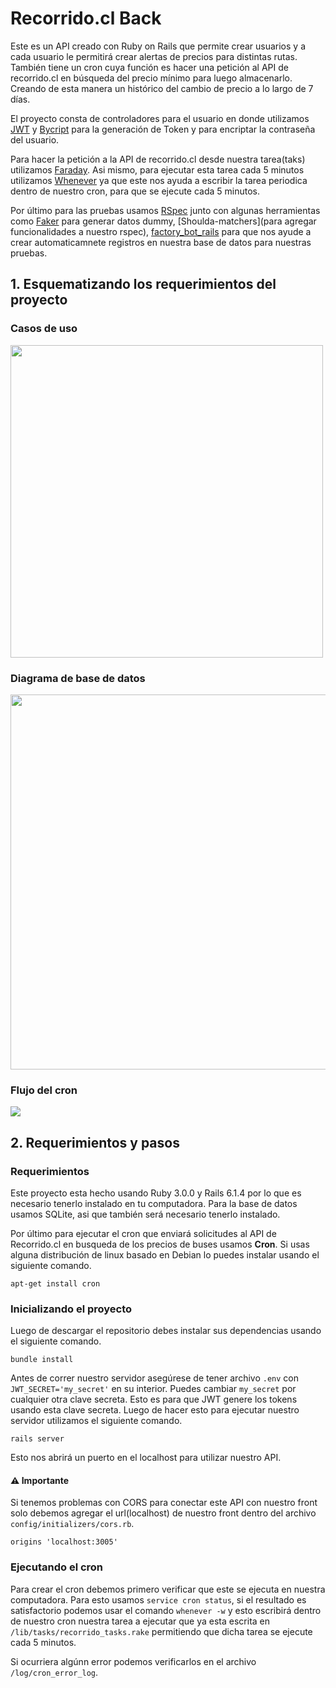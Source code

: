 # Recorrido.cl Back

Este es un API creado con Ruby on Rails que permite crear usuarios y a cada usuario le permitirá crear alertas de precios para distintas rutas. También tiene un cron cuya función es hacer una petición al API de recorrido.cl en búsqueda del precio mínimo para luego almacenarlo. Creando de esta manera un histórico del cambio de precio a lo largo de 7 días. 

El proyecto consta de controladores para el usuario en donde utilizamos [JWT](https://github.com/jwt/ruby-jwt) y [Bycript](https://github.com/bcrypt-ruby/bcrypt-ruby) para la generación de Token y para encriptar la contraseña del usuario.

Para hacer la petición a la API de recorrido.cl desde nuestra tarea(taks) utilizamos [Faraday](https://lostisland.github.io/faraday/). Asi mismo, para ejecutar esta tarea cada 5 minutos utilizamos [Whenever](https://github.com/javan/whenever) ya que este nos ayuda a escribir la tarea periodica dentro de nuestro cron, para que se ejecute cada 5 minutos.

Por último para las pruebas usamos [RSpec](https://github.com/rspec/rspec-rails) junto con algunas herramientas como [Faker](https://github.com/faker-ruby/faker) para generar datos dummy, [Shoulda-matchers](para agregar funcionalidades a nuestro rspec), [factory_bot_rails](https://github.com/thoughtbot/factory_bot_rails) para que nos ayude a crear automaticamnete registros en nuestra base de datos para nuestras pruebas.

## 1. Esquematizando los requerimientos del proyecto

### Casos de uso

<img src="https://imgur.com/8Dzjhb7.png" width="500"/>

### Diagrama de base de datos

<img src="https://imgur.com/EfYddvp.png" width="600"/>

### Flujo del cron

![](https://imgur.com/4uF197v.png)

## 2. Requerimientos y pasos

### Requerimientos

Este proyecto esta hecho usando Ruby 3.0.0 y Rails 6.1.4 por lo que es necesario tenerlo instalado en tu computadora. Para la base de datos usamos SQLite, asi que también será necesario tenerlo instalado. 

Por último para ejecutar el cron que enviará solicitudes al API de Recorrido.cl en busqueda de los precios de buses usamos **Cron**. Si usas alguna distribución de linux basado en Debian lo puedes instalar usando el siguiente comando.

```
apt-get install cron
```

### Inicializando el proyecto

Luego de descargar el repositorio debes instalar sus dependencias usando el siguiente comando.

```
bundle install
```

Antes de correr nuestro servidor asegúrese de tener archivo `.env` con `JWT_SECRET='my_secret'` en su interior. Puedes cambiar `my_secret` por cualquier otra clave secreta. Esto es para que JWT genere los tokens usando esta clave secreta. Luego de hacer esto para ejecutar nuestro servidor utilizamos el siguiente comando.

```
rails server
```

Esto nos abrirá un puerto en el localhost para utilizar nuestro API.

#### :warning: Importante

Si tenemos problemas con CORS para conectar este API con nuestro front solo debemos agregar el url(localhost) de nuestro front dentro del archivo `config/initializers/cors.rb`.
```
origins 'localhost:3005'
```

### Ejecutando el cron

Para crear el cron debemos primero verificar que este se ejecuta en nuestra computadora. Para esto usamos `service cron status`, si el resultado es satisfactorio podemos usar el comando `whenever -w` y esto escribirá dentro de nuestro cron nuestra tarea a ejecutar que ya esta escrita en `/lib/tasks/recorrido_tasks.rake` permitiendo que dicha tarea se ejecute cada 5 minutos.

Si ocurriera algúnn error podemos verificarlos en el archivo `/log/cron_error_log`.

